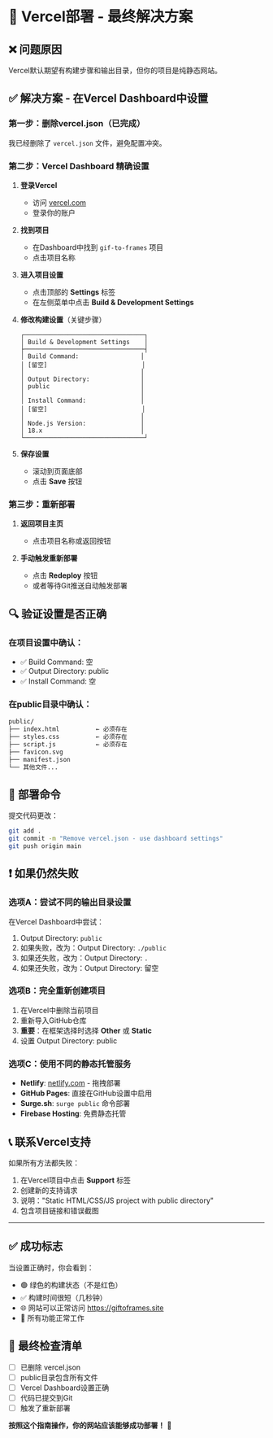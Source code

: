 # 🎯 Vercel部署 - 最终解决方案

## ❌ 问题原因
Vercel默认期望有构建步骤和输出目录，但你的项目是纯静态网站。

## ✅ 解决方案 - 在Vercel Dashboard中设置

### 第一步：删除vercel.json（已完成）
我已经删除了 `vercel.json` 文件，避免配置冲突。

### 第二步：Vercel Dashboard 精确设置

1. **登录Vercel**
   - 访问 [vercel.com](https://vercel.com/dashboard)
   - 登录你的账户

2. **找到项目**
   - 在Dashboard中找到 `gif-to-frames` 项目
   - 点击项目名称

3. **进入项目设置**
   - 点击顶部的 **Settings** 标签
   - 在左侧菜单中点击 **Build & Development Settings**

4. **修改构建设置**（关键步骤）
   ```
   ┌─────────────────────────────────┐
   │ Build & Development Settings    │
   ├─────────────────────────────────┤
   │ Build Command:                 │
   │ [留空]                          │
   │                                │
   │ Output Directory:              │
   │ public                         │
   │                                │
   │ Install Command:               │
   │ [留空]                          │
   │                                │
   │ Node.js Version:               │
   │ 18.x                           │
   └─────────────────────────────────┘
   ```

5. **保存设置**
   - 滚动到页面底部
   - 点击 **Save** 按钮

### 第三步：重新部署

1. **返回项目主页**
   - 点击项目名称或返回按钮

2. **手动触发重新部署**
   - 点击 **Redeploy** 按钮
   - 或者等待Git推送自动触发部署

## 🔍 验证设置是否正确

### 在项目设置中确认：
- ✅ Build Command: 空
- ✅ Output Directory: public
- ✅ Install Command: 空

### 在public目录中确认：
```bash
public/
├── index.html          ← 必须存在
├── styles.css          ← 必须存在
├── script.js           ← 必须存在
├── favicon.svg
├── manifest.json
└── 其他文件...
```

## 🚀 部署命令

提交代码更改：
```bash
git add .
git commit -m "Remove vercel.json - use dashboard settings"
git push origin main
```

## ❗ 如果仍然失败

### 选项A：尝试不同的输出目录设置
在Vercel Dashboard中尝试：
1. Output Directory: `public`
2. 如果失败，改为：Output Directory: `./public`
3. 如果还失败，改为：Output Directory: `.`
4. 如果还失败，改为：Output Directory: 留空

### 选项B：完全重新创建项目
1. 在Vercel中删除当前项目
2. 重新导入GitHub仓库
3. **重要**：在框架选择时选择 **Other** 或 **Static**
4. 设置 Output Directory: public

### 选项C：使用不同的静态托管服务
- **Netlify**: [netlify.com](https://netlify.com) - 拖拽部署
- **GitHub Pages**: 直接在GitHub设置中启用
- **Surge.sh**: `surge public` 命令部署
- **Firebase Hosting**: 免费静态托管

## 📞 联系Vercel支持

如果所有方法都失败：
1. 在Vercel项目中点击 **Support** 标签
2. 创建新的支持请求
3. 说明："Static HTML/CSS/JS project with public directory"
4. 包含项目链接和错误截图

---

## ✅ 成功标志

当设置正确时，你会看到：
- 🟢 绿色的构建状态（不是红色）
- ✅ 构建时间很短（几秒钟）
- 🌐 网站可以正常访问 https://giftoframes.site
- 📱 所有功能正常工作

## 🔧 最终检查清单

- [ ] 已删除 vercel.json
- [ ] public目录包含所有文件
- [ ] Vercel Dashboard设置正确
- [ ] 代码已提交到Git
- [ ] 触发了重新部署

**按照这个指南操作，你的网站应该能够成功部署！** 🎉